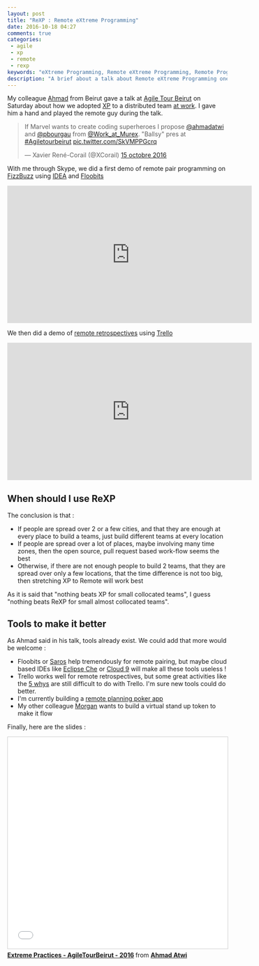```yaml
---
layout: post
title: "ReXP : Remote eXtreme Programming"
date: 2016-10-18 04:27
comments: true
categories:
 - agile
 - xp
 - remote
 - rexp
keywords: "eXtreme Programming, Remote eXtreme Programming, Remote Programming, Agile Software, Beirut, Agile Tour Beirut"
description: "A brief about a talk about Remote eXtreme Programming one of my colleagues gave at Agile Tour Beirut, plus ideas for tools to support it"
---
```

My colleague [Ahmad](https://ahmadatwi.me/) from Beirut gave a talk at [Agile Tour Beirut](http://www.agiletourbeirut.org/) on Saturday about how we adopted [XP](http://www.extremeprogramming.org/) to a distributed team [at work](http://www.murex.com). I gave him a hand and played the remote guy during the talk.

<blockquote class="twitter-tweet" data-lang="fr"><p lang="en" dir="ltr">If Marvel wants to create coding superheroes I propose <a href="https://twitter.com/ahmadatwi">@ahmadatwi</a> and <a href="https://twitter.com/pbourgau">@pbourgau</a> from <a href="https://twitter.com/Work_at_Murex">@Work_at_Murex</a>. &quot;Ballsy&quot; pres at <a href="https://twitter.com/hashtag/Agiletourbeirut?src=hash">#Agiletourbeirut</a> <a href="https://t.co/SkVMPPGcrq">pic.twitter.com/SkVMPPGcrq</a></p>&mdash; Xavier René-Corail (@XCorail) <a href="https://twitter.com/XCorail/status/787223833405161473">15 octobre 2016</a></blockquote>
<script async src="//platform.twitter.com/widgets.js" charset="utf-8"></script>

With me through Skype, we did a first demo of remote pair programming on [FizzBuzz](https://en.wikipedia.org/wiki/Fizz_buzz) using [IDEA](https://www.jetbrains.com/idea/) and [Floobits](https://floobits.com)

<iframe width="560" height="315" src="https://www.youtube.com/embed/5nKyfeq9CY0" frameborder="0" allowfullscreen></iframe>

We then did a demo of [remote retrospectives](/trellospectives-remote-retrospectives-with-trello/) using [Trello](https://trello.com/)

<iframe width="560" height="315" src="https://www.youtube.com/embed/NCRM3rvb8WA" frameborder="0" allowfullscreen></iframe>

## When should I use ReXP

The conclusion is that :

* If people are spread over 2 or a few cities, and that they are enough at every place to build a teams, just build different teams at every location
* If people are spread over a lot of places, maybe involving many time zones, then the open source, pull request based work-flow seems the best
* Otherwise, if there are not enough people to build 2 teams, that they are spread over only a few locations, that the time difference is not too big, then stretching XP to Remote will work best

As it is said that "nothing beats XP for small collocated teams", I guess "nothing beats ReXP for small almost collocated teams".

## Tools to make it better

As Ahmad said in his talk, tools already exist. We could add that more would be welcome :

* Floobits or [Saros](http://www.saros-project.org/) help tremendously for remote pairing, but maybe cloud based IDEs like [Eclipse Che](http://www.eclipse.org/che/) or [Cloud 9](https://c9.io/) will make all these tools useless !
* Trello works well for remote retrospectives, but some great activities like the [5 whys](https://en.wikipedia.org/wiki/5_Whys) are still difficult to do with Trello. I'm sure new tools could do better.
* I'm currently building a [remote planning poker app](https://github.com/philou/planning-poker)
* My other colleague [Morgan](https://twitter.com/mc_moe) wants to build a virtual stand up token to make it flow

Finally, here are the slides :

<iframe src="//www.slideshare.net/slideshow/embed_code/key/vfbIUiRZNHqHo1" width="595" height="485" frameborder="0" marginwidth="0" marginheight="0" scrolling="no" style="border:1px solid #CCC; border-width:1px; margin-bottom:5px; max-width: 100%;" allowfullscreen> </iframe> <div style="margin-bottom:5px"> <strong> <a href="//www.slideshare.net/aatwi/extreme-practices-agiletourbeirut-2016" title="Extreme Practices - AgileTourBeirut - 2016" target="_blank">Extreme Practices - AgileTourBeirut - 2016</a> </strong> from <strong><a target="_blank" href="//www.slideshare.net/aatwi">Ahmad Atwi</a></strong> </div>
